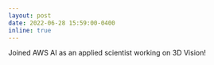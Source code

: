 ```yaml
---
layout: post
date: 2022-06-28 15:59:00-0400
inline: true
---
```


Joined AWS AI as an applied scientist working on 3D Vision!
